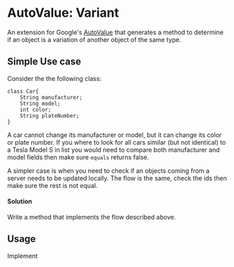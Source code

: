 # AutoValue: Variant

An extension for Google's [AutoValue](https://github.com/google/auto/tree/master/value) 
that generates a method to determine if an object is a variation of another object of the same type.

## Simple Use case

Consider the the following class:
````
class Car{
    String manufacturer;
    String model;
    int color;
    String plateNumber;
}
````

A car cannot change its manufacturer or model, but it can 
change its color or plate number. If you where to look for all cars similar 
(but not identical) to a Tesla Model S in list you would need to compare both 
manufacturer and model fields then make sure ``equals`` returns false.

A simpler case is when you need to check if an objects coming from a server needs to be updated
locally. The flow is the same, check the ids then make sure the rest is not equal.

#### Solution

Write a method that implements the flow described above.

## Usage

Implement 
